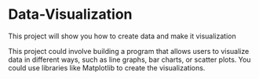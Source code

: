 # Data-Visualization
This project will show you how to create data and make it visualization

This project could involve building a program that allows users to visualize data in different ways, such as line graphs, bar charts, or scatter plots. You could use libraries like Matplotlib to create the visualizations.
